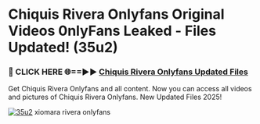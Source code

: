 # Chiquis Rivera Onlyfans Original Videos 0nlyFans Leaked - Files Updated! (35u2)

<h3>🔴 CLICK HERE 🌐==►► <a href="https://tinyurl.com/x26r9saj" rel="nofollow">Chiquis Rivera Onlyfans Updated Files</a></h3>

Get Chiquis Rivera Onlyfans and all content. Now you can access all videos and pictures of Chiquis Rivera Onlyfans. New Updated Files 2025!

[![35u2](https://i.imgur.com/LkgZPqh.gif)](https://tinyurl.com/x26r9saj)
xiomara rivera onlyfans